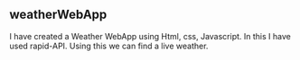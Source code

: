 ## weatherWebApp
I have created a Weather WebApp using Html, css, Javascript. 
In this I have used rapid-API. Using this we can find a live weather. 

